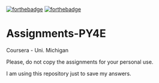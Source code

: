 [![forthebadge](https://forthebadge.com/images/badges/built-by-codebabes.svg)](https://forthebadge.com)   [![forthebadge](https://forthebadge.com/images/badges/it-works-why.svg)](https://forthebadge.com) 

# Assignments-PY4E
Coursera - Uni. Michigan

Please, do not copy the assignments for your personal use.

I am using this repository just to save my answers.
